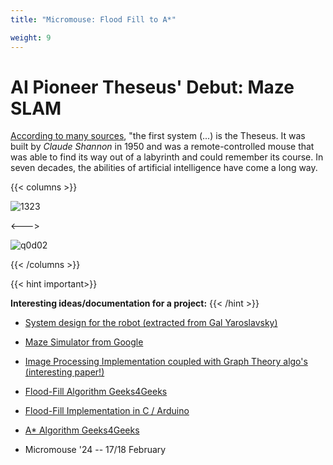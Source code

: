 ```yaml
---
title: "Micromouse: Flood Fill to A*"

weight: 9
---
```



# AI Pioneer Theseus' Debut: Maze SLAM


[According to many sources](https://webmuseum.mit.edu/detail.php?module=objects&type=related&kv=76066), "the first system (...) is the Theseus. It was built by *Claude Shannon* in 1950 and was a remote-controlled mouse that was able to find its way out of a labyrinth and could remember its course.  In seven decades, the abilities of artificial intelligence have come a long way.

{{< columns >}}

![1323](https://thebitplayer.com/storage/app/theseus.gif)

<--->

![q0d02](https://j.gifs.com/Yvlr6M.gif)

{{< /columns >}}

{{< hint important>}}

**Interesting ideas/documentation for a project:**
{{< /hint >}}

- [System design for the robot (extracted from Gal Yaroslavsky)](http://mbed.org/users/goy5022/code/MicroMouse-v1/file/ce5b1bf38077/Headers/Mapping.h)

- [Maze Simulator from Google](https://code.google.com/p/maze-solver/)

- [Image Processing Implementation coupled with Graph Theory algo's (interesting paper!)](https://www.researchgate.net/publication/321121617_Intelligent_Maze_Solving_Robot_Based_on_Image_Processing_and_Graph_Theory_Algorithms)

- [Flood-Fill Algorithm Geeks4Geeks](https://www.geeksforgeeks.org/flood-fill-algorithm/)

- [Flood-Fill Implementation in C / Arduino](https://github.com/adam2392/ieee_micromouse)

- [A* Algorithm Geeks4Geeks](https://www.geeksforgeeks.org/a-search-algorithm/)

- Micromouse '24 -- 17/18 February

